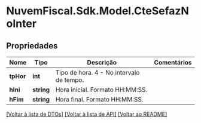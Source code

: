 # NuvemFiscal.Sdk.Model.CteSefazNoInter

## Propriedades

Nome | Tipo | Descrição | Comentários
------------ | ------------- | ------------- | -------------
**tpHor** | **int** | Tipo de hora.  4 - No intervalo de tempo. | 
**hIni** | **string** | Hora inicial.  Formato HH:MM:SS. | 
**hFim** | **string** | Hora final.  Formato HH:MM:SS. | 

[[Voltar à lista de DTOs]](../README.md#documentation-for-models) [[Voltar à lista de API]](../README.md#documentation-for-api-endpoints) [[Voltar ao README]](../README.md)

